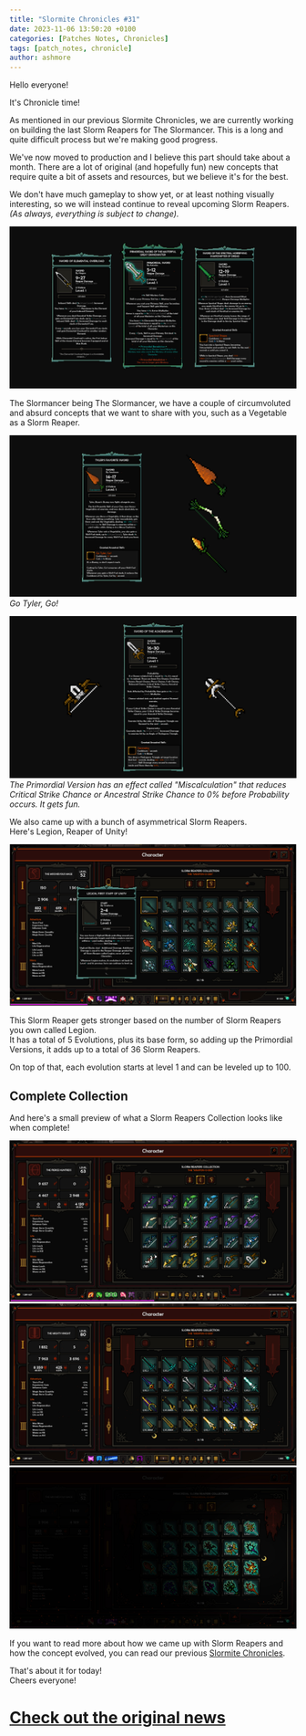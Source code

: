 ```yaml
---
title: "Slormite Chronicles #31"
date: 2023-11-06 13:50:20 +0100
categories: [Patches Notes, Chronicles]
tags: [patch_notes, chronicle]
author: ashmore
---
```

Hello everyone!  
  
It's Chronicle time!   
  
As mentioned in our previous Slormite Chronicles, we are currently working on building the last Slorm Reapers for The Slormancer. This is a long and quite difficult process but we're making good progress.  
  
We've now moved to production and I believe this part should take about a month. There are a lot of original (and hopefully fun) new concepts that require quite a bit of assets and resources, but we believe it's for the best.  
  
We don't have much gameplay to show yet, or at least nothing visually interesting, so we will instead continue to reveal upcoming Slorm Reapers. *(As always, everything is subject to change).*  
  
![](/assets/patch_notes/3d97f3bf14fd69dc1da3cc757a7c3cbadf9216b9)  
  
The Slormancer being The Slormancer, we have a couple of circumvoluted and absurd concepts that we want to share with you, such as a Vegetable as a Slorm Reaper.  
  
![](/assets/patch_notes/d4a544f823bc6114c3d7a836bcc280799bc1e202)*Go Tyler, Go!*  
  
![](/assets/patch_notes/336424f1f76b01339ce13f4a93a8a84a13703224)*The Primordial Version has an effect called "Miscalculation" that reduces Critical Strike Chance or Ancestral Strike Chance to 0% before Probability occurs. It gets fun.*  
  
We also came up with a bunch of asymmetrical Slorm Reapers.   
Here's Legion, Reaper of Unity!  
  
![](/assets/patch_notes/6686d5d67f45d8ebaea5b5b29ff6d328aeb0b231)  
  
This Slorm Reaper gets stronger based on the number of Slorm Reapers you own called Legion.   
It has a total of 5 Evolutions, plus its base form, so adding up the Primordial Versions, it adds up to a total of 36 Slorm Reapers.  
  
On top of that, each evolution starts at level 1 and can be leveled up to 100.  
  

Complete Collection
-------------------

  
And here's a small preview of what a Slorm Reapers Collection looks like when complete!  
  
![](/assets/patch_notes/85fb41f64961ecb62f024b3be83087fddba1e981)  
![](/assets/patch_notes/2af22ca40239d00a417c7f77434bcfe985fe8840)  
![](/assets/patch_notes/dde48766317e2bd20f030a97db14a94a26564c45)  
  
  
If you want to read more about how we came up with Slorm Reapers and how the concept evolved, you can read our previous [Slormite Chronicles](https://steamcommunity.com/games/1104280/announcements/detail/3749867242861566445).  
  
That's about it for today!  
Cheers everyone!

# <a href="https://steamstore-a.akamaihd.net/news/externalpost/steam_community_announcements/5288974951221046257" target="_blank">Check out the original news</a>